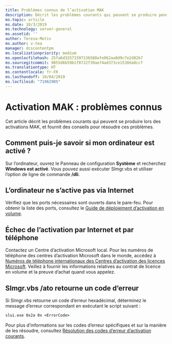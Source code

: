 ```yaml
---
title: Problèmes connus de l’activation MAK
description: Décrit les problèmes courants qui peuvent se produire pendant le processus d’activation MAK (Clé d’activation multiple) et fournit des solutions et des conseils
ms.topic: article
ms.date: 10/3/2019
ms.technology: server-general
ms.assetid: ''
author: Teresa-Motiv
ms.author: v-tea
manager: dcscontentpm
ms.localizationpriority: medium
ms.openlocfilehash: 25fa6d32571597136580afe062aa8d9c7e2d82b7
ms.sourcegitcommit: 9855d6b59b1f8722f39ae74ad373ce1530da0ccf
ms.translationtype: HT
ms.contentlocale: fr-FR
ms.lasthandoff: 10/04/2019
ms.locfileid: "71962985"
---
```

# <a name="mak-activation-known-issues"></a>Activation MAK : problèmes connus

Cet article décrit les problèmes courants qui peuvent se produire lors des activations MAK, et fournit des conseils pour résoudre ces problèmes.

## <a name="how-can-i-tell-whether-my-computer-is-activated"></a>Comment puis-je savoir si mon ordinateur est activé ?

Sur l’ordinateur, ouvrez le Panneau de configuration **Système** et recherchez **Windows est activé**. Vous pouvez aussi exécuter Slmgr.vbs et utiliser l’option de ligne de commande **/dli**.

## <a name="the-computer-does-not-activate-over-the-internet"></a>L’ordinateur ne s’active pas via Internet

Vérifiez que les ports nécessaires sont ouverts dans le pare-feu. Pour obtenir la liste des ports, consultez le [Guide de déploiement d’activation en volume](http://go.microsoft.com/fwlink/?linkid=150083).

## <a name="internet-and-telephone-activation-fail"></a>Échec de l’activation par Internet et par téléphone

Contactez un Centre d’activation Microsoft local. Pour les numéros de téléphone des centres d’activation Microsoft dans le monde, accédez à [Numéros de téléphone internationaux des Centres d’activation des licences Microsoft](https://www.microsoft.com/Licensing/existing-customer/activation-centers). Veillez à fournir les informations relatives au contrat de licence en volume et la preuve d’achat quand vous appelez.

## <a name="slmgrvbs-ato-returns-an-error-code"></a>Slmgr.vbs /ato retourne un code d’erreur

Si Slmgr.vbs retourne un code d’erreur hexadécimal, déterminez le message d’erreur correspondant en exécutant le script suivant :

```cmd
slui.exe 0x2a 0x <ErrorCode>
```

Pour plus d’informations sur les codes d’erreur spécifiques et sur la manière de les résoudre, consultez [Résolution des codes d’erreur d’activation courants](activation-error-codes.md).

